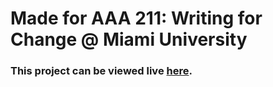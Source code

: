# Made for AAA 211: Writing for Change @ Miami University

### This project can be viewed live [here](https://programmer2514.github.io/MiamiOH-AAA211-Multimodal-Narrative/public/).
